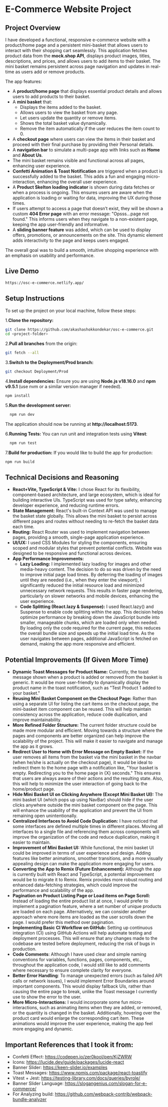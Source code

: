 # E-Commerce Website Project

## Project Overview
I have developed a functional, responsive e-commerce website with a product/home page and a persistent mini-basket that allows users to interact with their shopping cart seamlessly. This application fetches product data from the **mock.shop API**, displays product images, titles, descriptions, and prices, and allows users to add items to their basket. The mini basket remains persistent across page navigation and updates in real-time as users add or remove products.

The app features:
- A **product/home page** that displays essential product details and allows users to add products to their basket.
- A **mini basket** that:
  - Displays the items added to the basket.
  - Allows users to view the basket from any page.
  - Let users update the quantity or remove items.
  - Shows the total basket value dynamically.
  - Remove the item automatically if the user reduces the item count to 0.
- A **checkout page** where users can view the items in their basket and proceed with their final purchase by providing their Personal details.
- A **navigation bar** to simulate a multi-page app with links such as **Home** and **About Us**.
- The mini basket remains visible and functional across all pages, enhancing user experience.
- **Confetti Animation & Toast Notification** are triggered when a product is successfully added to the basket. This adds a fun and engaging micro-interaction, enhancing the overall user experience.
- A **Product Skelton loading indicator** is shown during data fetches or when a process is ongoing. This ensures users are aware when the application is loading or waiting for data, improving the UX during those times.
- If users attempt to access a page that doesn’t exist, they will be shown a custom **404 Error page** with an error message: "Opsss...page not found." This informs users when they navigate to a non-existent page, keeping the app user-friendly and informative.
- A **sliding banner feature** was added, which can be used to display offers, promotions, or announcements on the site. This dynamic element adds interactivity to the page and keeps users engaged.

The overall goal was to build a smooth, intuitive shopping experience with an emphasis on usability and performance. 

## **Live Demo**
```bash
https://osc-e-commerce.netlify.app/
```

## Setup Instructions
To set up the project on your local machine, follow these steps:

1.**Clone the repository:**
```bash
git clone https://github.com/akashashokkondekar/osc-e-commerce.git
cd <project-folder>
```

2.**Pull all branches** from the origin:
   ```bash
   git fetch --all
   ```

3.**Switch to the Deployment/Prod branch:**
  ```bash
  git checkout Deployment/Prod
  ```

4.**Install dependencies:** Ensure you are using **Node.js v18.16.0** and **npm v9.5.1** (use nvm or a similar version manager if needed).
  ```bash
  npm install
  ```
5.**Run the development server:**
```bash
  npm run dev
  ```
The application should now be running at **http://localhost:5173**.

6.**Running Tests:** You can run unit and integration tests using **Vitest**:
```bash
  npm run test
  ```
7.**Build for production:** If you would like to build the app for production:
```bash
npm run build
```
## **Technical Decisions and Reasoning**
- **React+Vite, TypeScript & Vite:** I chose React for its flexibility, component-based architecture, and large ecosystem, which is ideal for building interactive UIs. TypeScript was used for type safety, enhancing developer experience, and reducing runtime errors.
- **State Management:** React's built-in Context API was used to manage the basket state globally. This allows the mini basket to persist across different pages and routes without needing to re-fetch the basket data each time.
- **Routing:** React Router was used to implement navigation between pages, providing a smooth, single-page application experience.
- **UI/UX:** I used CSS Modules for styling the components, ensuring scoped and modular styles that prevent potential conflicts. Website was designed to be responsive and functional across devices.
- **App Performance Improvements:**
  - **Lazy Loading:** I implemented lazy loading for images and other media-heavy content. The decision to do so was driven by the need to improve initial page load times. By deferring the loading of images until they are needed (i.e., when they enter the viewport), I significantly reduced the initial resource load and minimized unnecessary network requests. This results in faster page rendering, particularly on slower networks and mobile devices, enhancing the user experience.
  - **Code Splitting (React.lazy & Suspense):** I used React.lazy() and Suspense to enable code splitting within the app. This decision helps optimize performance by breaking down the JavaScript bundle into smaller, manageable chunks, which are loaded only when needed. By loading only the code required for the current page, this reduces the overall bundle size and speeds up the initial load time. As the user navigates between pages, additional JavaScript is fetched on demand, making the app more responsive and efficient.

## **Potential Improvements (If Given More Time)**

- **Dynamic Toast Messages for Product Name:** Currently, the toast message shown when a product is added or removed from the basket is generic. It would be more user-friendly to dynamically display the product name in the toast notification, such as "Test Product 1 added to your basket."
- **Reusing Mini Basket Component on the Checkout Page:** Rather than using a separate UI for listing the cart items on the checkout page, the mini-basket item component can be reused. This will help maintain consistency across the application, reduce code duplication, and improve maintainability.
- **More Refined Folder Structure:** The current folder structure could be made more modular and efficient. Moving towards a structure where the pages and components are better organized can help improve the scalability of the project. This will make it easier to navigate and manage the app as it grows.
- **Redirect User to Home with Error Message on Empty Basket:** If the user removes all items from the basket via the mini basket in the navbar (when he/she is actually on the checkout page), it would be ideal to redirect them to the home page with a notification like, "Your basket is empty. Redirecting you to the home page in {X} seconds." This ensures that users are always aware of their actions and the resulting state. Also, this will help to minimize the user interaction of going back to the home/product page.
- **Hide Mini Basket UI on Clicking Anywhere (Except Mini Basket UI):** The mini basket UI (which pops up using NavBar) should hide if the user clicks anywhere outside the mini basket component on the page. This will enhance the usability of the application and prevent the UI from remaining open unintentionally.
- **Centralized Interfaces to Avoid Code Duplication:** I have noticed that some interfaces are defined multiple times in different places. Moving all interfaces to a single file and referencing them across components will improve the organization of the code and reduce duplication, making it easier to maintain.
- **Improvement of Mini Basket UI:** While functional, the mini basket UI could be improved in terms of user experience and design. Adding features like better animations, smoother transitions, and a more visually appealing design can make the application more engaging for users.
- **Converting the App to Remix (Future Enhancement):** Although the app is currently built with React and TypeScript, a potential improvement would be to migrate it to Remix. Remix provides more robust routing and enhanced data-fetching strategies, which could improve the performance and scalability of the app.
- **Pagination on Product Listing Page or Load items on Page Scroll:** Instead of loading the entire product list at once, I would prefer to implement a pagination feature, where a set number of unique products are loaded on each page. Alternatively, we can consider another approach where more items are loaded as the user scrolls down the page. I would prefer this method over pagination.
- **Implementing Basic CI Workflow on GitHub:** Setting up continuous integration (CI) using GitHub Actions will help automate testing and deployment processes. This will ensure that any changes made to the codebase are tested before deployment, reducing the risk of bugs in production.
- **Code Comments**: Although I have used clear and simple naming conventions for variables, functions, pages, components, etc., throughout the application code, I would still like to add comments where necessary to ensure complete clarity for everyone.
- **Better Error Handling**: To manage unexpected errors (such as failed API calls or network issues), I would implement Error Boundaries around important components. This would display fallback UIs, rather than causing the entire page to break, unlike the Toast message I currently use to show the error to the user.
- **More Micro-Interactions:** I would incorporate some fun micro-interactions, such as animating items when they are added, or removed, or the quantity is changed in the basket. Additionally, hovering over the product card would enlarge the corresponding cart item. These animations would improve the user experience, making the app feel more engaging and dynamic.

## Important References that I took it from:

- Confetti Effect: https://codepen.io/zer0kool/pen/KjZWRW
- Icons: https://lucide.dev/guide/packages/lucide-react
- Banner Slider: https://keen-slider.io/examples
- Toast Messages: https://www.npmjs.com/package/react-toastify
- Vitest + Jest: https://testing-library.com/docs/queries/byrole/
- Banner Slider Language: https://slogangenius.com/slogan-for-e-commerce/
- For Analyzing build: https://github.com/webpack-contrib/webpack-bundle-analyzer
